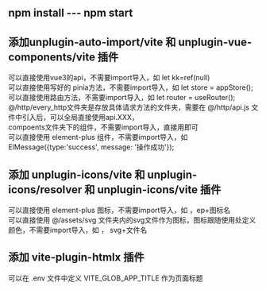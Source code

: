 ## npm install --- npm start

## 添加unplugin-auto-import/vite 和 unplugin-vue-components/vite 插件

可以直接使用vue3的api，不需要import导入，如 let kk=ref(null)<br/>
可以直接使用写好的 pinia方法，不需要import导入，如 let store = appStore();<br/>
可以直接使用路由方法，不需要import导入，如 let router = useRouter();<br/>
@/http/every_http文件夹是存放具体请求方法的文件夹，需要在
@/http/api.js 文件中引入后，可以全局直接使用api.XXX，<br/>
compoents文件夹下的组件，不需要import导入，直接用即可<br/>
可以直接使用 element-plus 组件，不需要import导入，如 ElMessage({type:'success', message: '操作成功'});<br/>

## 添加 unplugin-icons/vite 和 unplugin-icons/resolver 和 unplugin-icons/vite 插件

可以直接使用 element-plus 图标，不需要import导入，如 <epSearch />，ep+图标名<br/>
可以直接使用 @/assets/svg 文件夹内的svg文件作为图标，图标跟随使用处定义颜色，不需要import导入，如 <span style="color: blue"><svgPpp /></span>， svg+文件名<br/>

## 添加 vite-plugin-htmlx 插件

可以在 .env 文件中定义 VITE_GLOB_APP_TITLE 作为页面标题<title>

## 添加 vite-plugin-image-optimizer 图片压缩

## 添加 vite-svg-loader 插件

使 svg 文件可以作为组件使用:<br/>
&lt;MyIconCom style="width: 22px; height: 22px" /&gt;<br/>
import MyIconCom from '@/assets/svg/ppp.svg?component';<br/>
使 svg 文件可以作为url使用:<br/>
&lt;img :src="MyIcon" style="width: 20px; height: 20px" /&gt;<br/>
import MyIcon from '@/assets/svg/ppp.svg?url';<br/>

## 添加 vite-plugin-mock 插件

在 mock\index.js 内自定义url和返回数据，即可模拟接口返回数据<br/>

## 添加 postcss-preset-env 插件

自动添加前缀，并可以在 @/styles/\_variable.scss 内定义全局scss变量和更改element默认样式<br/>

## 添加 postcss-pxtorem 插件

将px单位转换为rem单位，16px=1rem<br/>

## 添加 vite-plugin-compression 插件

压缩文件，超过20kb就压缩并根据文件类型导出<br/>

## .prettierrc.json 配置文件参数说明

    查看prettier默认配置 "https://json.schemastore.org/prettierrc",
    "printWidth": 120, //指定每行应该保持多少字符以内，超过后会进行换行。
    "tabWidth": 2,       //一个制表符等于的空格数。
    "useTabs": true,     //是否使用制表符进行缩进。
    "semi": true,        // 结尾是否使用分号
    "singleQuote": true,   //  是否使用单引号而不是双引号。
    "quoteProps": "as-needed",   //更改引用对象中的属性的时间。
    "jsxSingleQuote": false,    //在 JSX 中使用单引号而不是双引号。
    "trailingComma": "es5",    //尽可能在多行逗号分隔的句法结构中打印尾随逗号。（例如，单行数组永远不会出现尾随逗号。
    "bracketSpacing": true,    //在对象文本中打印括号之间的空格。
    "bracketSameLine": false, //将多行HTML（HTML、JSX、Vue、Angular 元素放在最后一行的末尾，而不是单独放在下一行，不适用于自闭合元素
    "arrowParens": "always",  //在唯一箭头函数参数周围包含括号。
    "requirePragma": false, //Prettier 可以将自己限制为仅格式化文件顶部包含特殊注释（称为杂注）的文件。这在逐渐将大型未格式化的代码库转换为 Prettier 时非常有用。
    "insertPragma": false,  //Prettier 可以在文件顶部插入一个特殊 @format 标记，指定文件已使用 Prettier 格式化。当与 --require-pragma 该选项一起使用时，这很有效。如果文件顶部已经有一个文档块，那么此选项将使用 @format 标记向其添加一个换行符。
    "proseWrap": "preserve",   //什么都不做，保持散文原样。
    "htmlWhitespaceSensitivity": "css",   //HTML 空格敏感度
    "vueIndentScriptAndStyle": true,  //为 <script> 和 <style> 标签内的内容添加缩进，以匹配父元素的缩进级别。
    "endOfLine": "lf",   //线路结束规则
    "embeddedLanguageFormatting": "auto", //嵌入式语言格式
    "singleAttributePerLine": true,   //是否强制在 HTML、Vue 和 JSX 中强制执行每行单个属性。